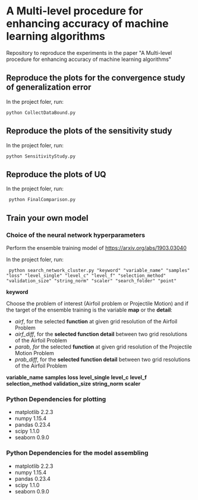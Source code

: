 # A Multi-level procedure for enhancing accuracy of machine learning algorithms
Repository to reproduce the experiments in the paper "A Multi-level procedure for enhancing accuracy of machine learning algorithms" 

## Reproduce the plots for the convergence study of generalization error
In the project foler, run:

    python CollectDataBound.py

## Reproduce the plots of the sensitivity study
In the project foler, run:

    python SensitivityStudy.py

	 
## Reproduce the plots of UQ
In the project foler, run:

     python FinalComparison.py

## Train your own model
### Choice of the neural network hyperparameters
Perform the ensemble training model of https://arxiv.org/abs/1903.03040

In the project foler, run:

     python search_network_cluster.py "keyword" "variable_name" "samples" "loss" "level_single" "level_c" "level_f" "selection_method" "validation_size" "string_norm" "scaler" "search_folder" "point"
     
**keyword**

Choose the problem of interest (Airfoil problem or Projectile Motion) and if the target of the ensemble training is the variable **map** or the **detail**:
- *airf*, for the selected **function** at given grid resolution of the Airfoil Problem
- *airf_diff*,  for the **selected function detail** between two grid resolutions of the Airfoil Problem
- *parab, for* the selected **function** at given grid resolution of the Projectile Motion Problem
- *prab_diff*, for the **selected function detail** between two grid resolutions of the Airfoil Problem

**variable_name**
**samples**
**loss**
**level_single**
**level_c**
**level_f**
**selection_method**
**validation_size**
**string_norm**
**scaler**

### Python Dependencies for plotting
- matplotlib   2.2.3
- numpy        1.15.4
- pandas       0.23.4
- scipy        1.1.0
- seaborn      0.9.0


### Python Dependencies for the model assembling
- matplotlib   2.2.3
- numpy        1.15.4
- pandas       0.23.4
- scipy        1.1.0
- seaborn      0.9.0
